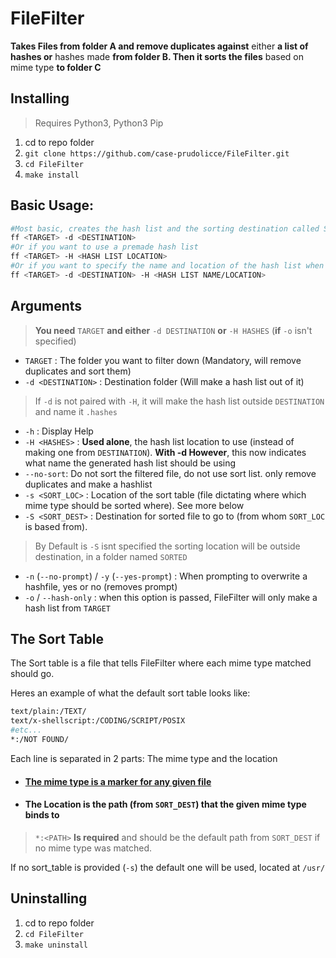 # FileFilter
**Takes Files from folder A and remove duplicates against** either **a list of hashes or** hashes made **from folder B. Then it sorts the files** based on mime type **to folder C** 
## Installing

> Requires Python3, Python3 Pip
1. cd to repo folder
1. 
    `git clone https://github.com/case-prudolicce/FileFilter.git`
1. 
    `cd FileFilter`
1. 
    `make install`
## Basic Usage:

```bash 
#Most basic, creates the hash list and the sorting destination called SORTED outside destination and filters,sorts.
ff <TARGET> -d <DESTINATION>
#Or if you want to use a premade hash list
ff <TARGET> -H <HASH LIST LOCATION>
#Or if you want to specify the name and location of the hash list when its made
ff <TARGET> -d <DESTINATION> -H <HASH LIST NAME/LOCATION>
```

## Arguments

> **You need** `TARGET` **and either** `-d DESTINATION` **or** `-H HASHES` (**if** `-o` isn't specified)
* `TARGET` : The folder you want to filter down (Mandatory, will remove duplicates and sort them)
* `-d <DESTINATION>` : Destination folder (Will make a hash list out of it) 
> If `-d` is not paired with `-H`, it will make the hash list outside `DESTINATION` and name it `.hashes`
* `-h` : Display Help
* `-H <HASHES>` : **Used alone**, the hash list location to use (instead of making one from `DESTINATION`). **With -d However**, this now indicates what name the generated hash list should be using
* `--no-sort`: Do not sort the filtered file, do not use sort list. only remove duplicates and make a hashlist
* `-s <SORT_LOC>` : Location of the sort table (file dictating where which mime type should be sorted where). See more below
* `-S <SORT_DEST>` : Destination for sorted file to go to (from whom `SORT_LOC` is based from).
> By Default is `-S` isnt specified the sorting location will be outside destination, in a folder named `SORTED`
* `-n` (`--no-prompt`) / `-y` (`--yes-prompt`) : When prompting to overwrite a hashfile, yes or no (removes prompt)
* `-o` / `--hash-only` : when this option is passed, FileFilter will only make a hash list from `TARGET`

## The Sort Table

The Sort table is a file that tells FileFilter where each mime type matched should go.

Heres an example of what the default sort table looks like:
```bash
text/plain:/TEXT/
text/x-shellscript:/CODING/SCRIPT/POSIX
#etc...
*:/NOT FOUND/
```
Each line is separated in 2 parts: The mime type and the location

* #### [The mime type is a marker for any given file](https://stackoverflow.com/questions/3828352/what-is-a-mime-type "Mime Type")

* #### The Location is the path (from `SORT_DEST`) that the given mime type binds to

> `*:<PATH>` **Is required** and should be the default path from `SORT_DEST` if no mime type was matched.

If no sort_table is provided (`-s`) the default one will be used, located at `/usr/`

## Uninstalling

1. 
    cd to repo folder
1. 
    `cd FileFilter`
1. 
    `make uninstall`
